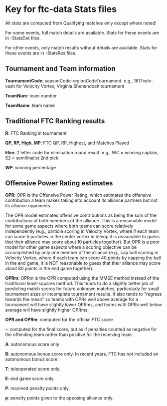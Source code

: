# Key for ftc-data Stats files

All stats are computed from Qualifying matches only except where noted!

For some events, full match details are available. Stats for these events are in -StatsDet files.

For other events, only match results without details are available. Stats for these events are in -StatsRes files.

## Tournament and Team information

**TournamentCode**: seasonCode-regionCodeTournament. e.g., 1617velv-vash for Velocity Vortex, Virginia Shenandoah tournament 

**TeamNum**: team number

**TeamName**: team name

## Traditional FTC Ranking results

**R**: FTC Ranking in tournament

**QP, RP, High, MP**: FTC QP, RP, Highest, and Matches Played

**Elim**: 2 letter code for elimination round result. e.g., WC = winning captain, S2 = semifinalist 2nd pick

**WP**: winning percentage

## Offensive Power Rating estimates

**OPR**: OPR is the Offensive Power Rating, which estimates the offensive contribution a team makes taking into account its alliance partners but not its alliance opponents. 

The OPR model estimates offensive contributions as being the sum of the contributions of both members of the alliance. This is a reasonable model for some game aspects where both teams can score relatively independently (e.g., particle scoring in Velocity Vortex, where if each team can score 5 particles in the center vortex in teleop it is reasonable to guess that their alliance may score about 10 particles together). But OPR is a poor model for other game aspects where a scoring objective can be accomplished by only one member of the alliance (e.g., cap ball scoring in Velocity Vortex, where if each team can score 40 points by capping the ball in the end game, it is NOT reasonable to guess that their alliance may score about 80 points in the end game together).

**OPRm**: OPRm is the OPR computed using the MMSE method instead of the traditional least-squares method. This tends to do a slightly better job of predicting match scores for future unknown matches, particularly for small tournament sizes or incomplete tournament results. It also tends to "regress towards the mean" so teams with OPRs well above average for a tournament will have slightly lower OPRms, and teams with OPRs well below average will have slightly higher OPRms.

**OPR and OPRm**: computed for the official FTC score

**-**: computed for the final score, but as if penalties counted as negative for the offending team rather than positive for the receiving team.

**A**: autonomous score only

**B**: autonomous bonus score only. In recent years, FTC has not included an autonomous bonus score.

**T**: teleoperated score only.

**E**: end game score only.

**P**: received penalty points only.

**p**: penalty points given to the opposing alliance only.

